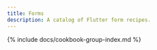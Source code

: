 ```yaml
---
title: Forms
description: A catalog of Flutter form recipes.
---
```


{% include docs/cookbook-group-index.md %}
